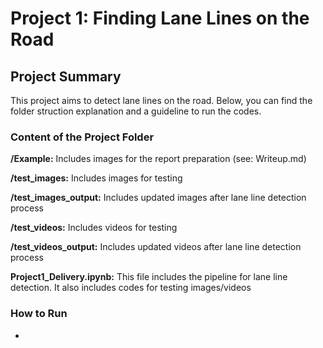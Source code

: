 # **Project 1: Finding Lane Lines on the Road** 

## **Project Summary**

This project aims to detect lane lines on the road. Below, you can find the folder struction explanation and a guideline to run the codes.

### **Content of the Project Folder**

**/Example:** Includes images for the report preparation (see: Writeup.md)

**/test_images:** Includes images for testing

**/test_images_output:** Includes updated images after lane line detection process

**/test_videos:** Includes videos for testing

**/test_videos_output:** Includes updated videos after lane line detection process

**Project1_Delivery.ipynb:** This file includes the pipeline for lane line detection. It also includes codes for testing images/videos

### **How to Run**

* 
